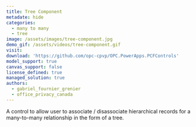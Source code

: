 ```yaml
---
title: Tree Component
metadate: hide
categories:
  - many to many
  - tree
image: /assets/images/tree-component.jpg
demo_gif: /assets/videos/tree-component.gif
visit: 
download: 'https://github.com/opc-cpvp/OPC.PowerApps.PCFControls'
model_support: true
canvas_support: false
license_defined: true
managed_solution: true
authors:
  - gabriel_fournier_grenier
  - office_privacy_canada
---
```

A control to allow user to associate / disassociate hierarchical records for a many-to-many relationship in the form of a tree.
